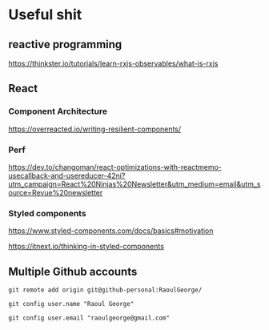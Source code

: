 # Useful shit

## reactive programming
https://thinkster.io/tutorials/learn-rxjs-observables/what-is-rxjs



## React

### Component Architecture

https://overreacted.io/writing-resilient-components/

### Perf
https://dev.to/changoman/react-optimizations-with-reactmemo-usecallback-and-usereducer-42ni?utm_campaign=React%20Ninjas%20Newsletter&utm_medium=email&utm_source=Revue%20newsletter


### Styled components
https://www.styled-components.com/docs/basics#motivation

https://itnext.io/thinking-in-styled-components





## Multiple Github accounts
```
git remote add origin git@github-personal:RaoulGeorge/

git config user.name "Raoul George"

git config user.email "raoulgeorge@gmail.com"
```
